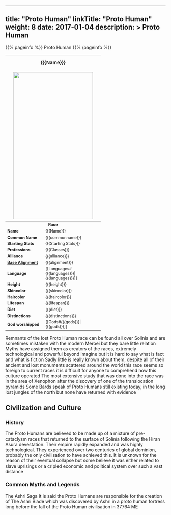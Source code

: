 
---
title: "Proto Human"
linkTitle: "Proto Human"
weight: 8
date: 2017-01-04
description: >
 Proto Human
---

{{% pageinfo %}}
Proto Human
{{% /pageinfo %}}

<table class="infobox" style="font-size:89%; width:300px;">
<tbody>
<tr><th colspan="2" class="color1" style="font-size:120%; padding:1em;">{{{Name}}}</th></tr>
<tr style="text-align:center;"><td colspan="2" style="padding:0.5em;"><img src="https://www.fallofanempire.com/img/races/protohuman.png" width="250" height="461"></td></tr>
<tr><th colspan="2" class="color1"> Race</th></tr>
<tr><td style="width:40%;"> <b>Name</b></td><td style="width:60%;"> {{{Name}}}</td></tr>
<tr><td> <b>Common Name</b></td><td> {{{commonname}}}</td></tr>
<tr><td> <b>Starting Stats</b></td><td> {{{Starting Stats}}}</td></tr>
<tr><td> <b>Professions</b></td><td> {{{Classes}}}</td></tr>
<tr><td> <b>Alliance</b></td><td> {{{alliance}}}</td></tr>
<tr><td> <b><a href="/wiki/Base_Alignment" title="Base Alignment">Base Alignment</a></b></td><td> {{{alignment}}}</td></tr>
<tr><td> <b>Language</b></td><td> [[Languages#{{{languages}}}|{{{languages}}}]]</td></tr>
<tr><td> <b>Height</b></td><td> {{{height}}}</td></tr>
<tr><td> <b>Skincolor</b></td><td> {{{skincolor}}}</td></tr>
<tr><td> <b>Haircolor</b></td><td> {{{haircolor}}}</td></tr>
<tr><td> <b>Lifespan</b></td><td> {{{lifespan}}}</td></tr>
<tr><td> <b>Diet</b></td><td> {{{diet}}}</td></tr>
<tr><td> <b>Distinctions</b></td><td> {{{distinctions}}}</td></tr>
<tr><td> <b>God worshipped</b></td><td> [[Gods#{{{gods}}}|{{{gods}}}]]</td></tr>
</tbody>
</table>

Remnants of the lost Proto Human race can be found all over Solinia and are sometimes mistaken with the modern Meroei but they bare little relation  Myths have assigned them as creators of the races, extremely technological and powerful beyond imagine but it is hard to say what is fact and what is fiction  Sadly little is really known about them, despite all of their ancient and lost monuments scattered around the world this race seems so foreign to current races it is difficult for anyone to comprehend how this culture operated  The most extensive study that was done into the race was in the area of Xenophon after the discovery of one of the translocation pyramids  Some Bards speak of Proto Humans still existing today, in the long lost jungles of the north but none have returned with evidence

## Civilization and Culture

### History

The Proto Humans are believed to be made up of a mixture of pre-cataclysm races that returned to the surface of Solinia following the Hiran Asura devestation. Their empire rapidly expanded and was highly technological. They experienced over two centuries of global dominion, probably the only civilisation to have achieved this.  It is unknown for the reason of their eventual collapse but some believe it was either related to slave uprisings or a cripled economic and political system over such a vast distance

### Common Myths and Legends

The Ashri Saga  It is said the Proto Humans are responsible for the creation of The Ashri Blade which was discovered by Ashri in a proto human fortress long before the fall of the Proto Human civilisation in 37764 ME
